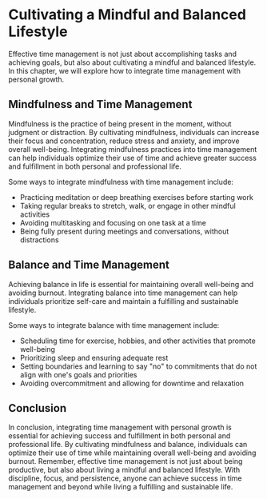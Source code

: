 # Cultivating a Mindful and Balanced Lifestyle

Effective time management is not just about accomplishing tasks and achieving goals, but also about cultivating a mindful and balanced lifestyle. In this chapter, we will explore how to integrate time management with personal growth.

Mindfulness and Time Management
-------------------------------

Mindfulness is the practice of being present in the moment, without judgment or distraction. By cultivating mindfulness, individuals can increase their focus and concentration, reduce stress and anxiety, and improve overall well-being. Integrating mindfulness practices into time management can help individuals optimize their use of time and achieve greater success and fulfillment in both personal and professional life.

Some ways to integrate mindfulness with time management include:

* Practicing meditation or deep breathing exercises before starting work
* Taking regular breaks to stretch, walk, or engage in other mindful activities
* Avoiding multitasking and focusing on one task at a time
* Being fully present during meetings and conversations, without distractions

Balance and Time Management
---------------------------

Achieving balance in life is essential for maintaining overall well-being and avoiding burnout. Integrating balance into time management can help individuals prioritize self-care and maintain a fulfilling and sustainable lifestyle.

Some ways to integrate balance with time management include:

* Scheduling time for exercise, hobbies, and other activities that promote well-being
* Prioritizing sleep and ensuring adequate rest
* Setting boundaries and learning to say "no" to commitments that do not align with one's goals and priorities
* Avoiding overcommitment and allowing for downtime and relaxation

Conclusion
----------

In conclusion, integrating time management with personal growth is essential for achieving success and fulfillment in both personal and professional life. By cultivating mindfulness and balance, individuals can optimize their use of time while maintaining overall well-being and avoiding burnout. Remember, effective time management is not just about being productive, but also about living a mindful and balanced lifestyle. With discipline, focus, and persistence, anyone can achieve success in time management and beyond while living a fulfilling and sustainable life.
